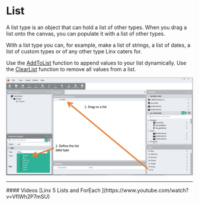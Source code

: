List
====

A list type is an object that can hold a list of other types. When you drag a list onto the canvas, you can populate it with a list of other types.

With a list type you can, for example, make a list of strings, a list of dates, a list of custom types or of any other type Linx caters for.

Use the [AddToList](https://linx.software/plugins/BuiltIn/Functions/AddToList/) function to append values to your list dynamically. Use the [ClearList](https://linx.software/plugins/BuiltIn/Functions/ClearList/) function to remove all values from a list. 

![](list-view.png)

<hr>
#### Videos
[Linx 5 Lists and ForEach ](https://www.youtube.com/watch?v=VfIWh2P7mSU)
